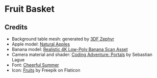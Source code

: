 # Fruit Basket

## Credits

- Background table mesh: generated by
  [3DF Zephyr](https://www.3dflow.net/3df-zephyr-photogrammetry-software/)
- Apple model: [Natural Apples](https://www.cgtrader.com/free-3d-models/food/fruit/natural-apples)
- Banana model: [Realistic 4K Low-Poly Banana Scan Asset](https://www.cgtrader.com/free-3d-models/food/fruit/4k-banana-low-poly-scan)
- Camera material and shader:
  [Coding Adventure: Portals](https://www.youtube.com/watch?v=cWpFZbjtSQg)
  by Sebastian Lague
- Font: [Cheerful Summer](https://www.1001fonts.com/cheerful-summer-font.html)
- Icon:
  [Fruits](https://www.flaticon.com/free-icon/fruits_4478339?term=fruit+basket&page=1&position=41&origin=search&related_id=4478339)
  by Freepik on Flaticon
